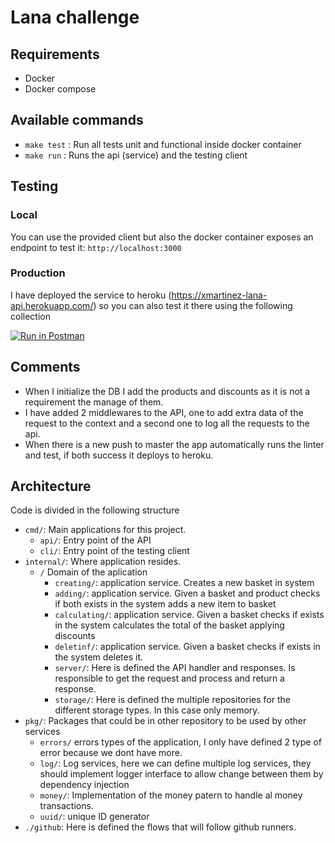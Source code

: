 
# Lana challenge

## Requirements

- Docker
- Docker compose

## Available commands

- `make test` : Run all tests unit and functional inside docker container
- `make run` : Runs the api (service) and the testing client

## Testing

### Local

You can use the provided client but also the docker container exposes an endpoint to test it:
`http://localhost:3000`

### Production

I have deployed the service to heroku (https://xmartinez-lana-api.herokuapp.com/) so you can also test it there using the following collection

[![Run in Postman](https://run.pstmn.io/button.svg)](https://app.getpostman.com/run-collection/f12d127122248f1bc16b)

## Comments

- When I initialize the DB I add the products and discounts as it is not a requirement the manage of them.
- I have added 2 middlewares to the API, one to add extra data of the request to the context and a second one to log all the requests to the api.
- When there is a new push to master the app automatically runs the linter and test, if both success it deploys to heroku.

## Architecture

Code is divided in the following structure

- `cmd/`: Main applications for this project.
  - `api/`: Entry point of the API
  - `cli/`: Entry point of the testing client
- `internal/`: Where application resides.
  - `/` Domain of the aplication
    - `creating/`: application service. Creates a new basket in system
    - `adding/`: application service. Given a basket and product checks if both exists in the system adds a new item to basket
    - `calculating/`: application service. Given a basket checks if exists in the system calculates the total of the basket applying discounts
    - `deletinf/`: application service. Given a basket checks if exists in the system deletes it.
    - `server/`: Here is defined the API handler and responses. Is responsible to get the request and process and return a response.
    - `storage/`: Here is defined the multiple repositories for the different storage types. In this case only memory.
- `pkg/`: Packages that could be in other repository to be used by other services
  - `errors/` errors types of the application, I only have defined 2 type of error because we dont have more.
  - `log/`: Log services, here we can define multiple log services, they should implement logger interface to allow change between them by dependency injection
  - `money/`: Implementation of the money patern to handle al money transactions.
  - `uuid/`: unique ID generator
- `./github`: Here is defined the flows that will follow github runners.

